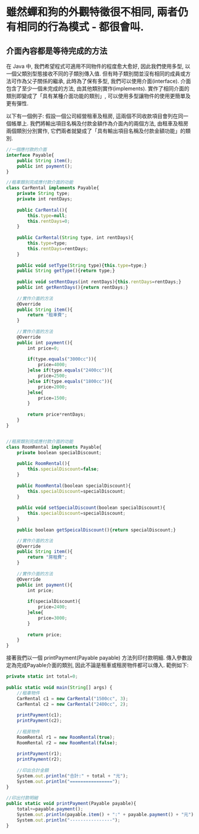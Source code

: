 # 雖然蟬和狗的外觀特徵很不相同, 兩者仍有相同的行為模式 - 都很會叫.


## 介面內容都是等待完成的方法
在 Java 中, 我們希望程式可適用不同物件的程度愈大愈好, 因此我們使用多型, 以一個父類別型態接收不同的子類別傳入值. 
但有時子類別間並沒有相同的成員或方法可作為父子關係的繼承, 此時為了保有多型,
我們可以使用介面(interface). 介面包含了至少一個未完成的方法, 由其他類別實作(implements). 
實作了相同介面的類別即變成了「具有某種介面功能的類別」, 可以使用多型讓物件的使用更簡單及更有彈性.
<p>
以下有一個例子: 假設一個公司經營租車及租房, 這兩個不同收款項目會列在同一個帳單上.
我們將輸出項目名稱及付款金額作為介面內的兩個方法, 由租車及租房兩個類別分別實作,
它們兩者就變成了「具有輸出項目名稱及付款金額功能」的類別. 
 
```javascript
//一個應付款的介面
interface Payable{
    public String item();	
    public int payment();
}

//租車類別完成應付款介面的功能
class CarRental implements Payable{
    private String type;
    private int rentDays;    	
    
    public CarRental(){
        this.type=null;
        this.rentDays=0;
    }
	
    public CarRental(String type, int rentDays){
        this.type=type;
        this.rentDays=rentDays;
    }
	
    public void setType(String type){this.type=type;}
    public String getType(){return type;}
	
    public void setRentDays(int rentDays){this.rentDays=rentDays;}
    public int getRentDays(){return rentDays;}	
    
    //實作介面的方法	
    @Override
    public String item(){
        return "租車費";    	
    }    
    
    //實作介面的方法	
    @Override	
    public int payment(){
        int price=0;
		
        if(type.equals("3000cc")){
            price=4000;
        }else if(type.equals("2400cc")){
            price=2500;
        }else if(type.equals("1800cc")){
            price=2000;
        }else{
            price=1500;
        }
				
        return price*rentDays;
    }
}


//租房類別完成應付款介面的功能
class RoomRental implements Payable{
    private boolean specialDiscount;    	
    
    public RoomRental(){
        this.specialDiscount=false;
    }
	
    public RoomRental(boolean specialDiscount){
        this.specialDiscount=specialDiscount;
    }
	
    public void setSpecialDiscount(boolean specialDiscount){
        this.specialDiscount=specialDiscount;
    }
	
    public boolean getSpeicalDiscount(){return specialDiscount;}

    //實作介面的方法	
    @Override
    public String item(){
        return "房租費";    	
    }  
    
    //實作介面的方法	
    @Override	
    public int payment(){
        int price;
		
        if(specialDiscount){
            price=2400;
        }else{
            price=3000;
        }
				
        return price;
    }
}
```

接著我們以一個 printPayment(Payable payable) 方法列印付款明細. 傳入參數設定為完成Payable介面的類別,
因此不論是租車或租房物件都可以傳入. 範例如下:

```javascript
private static int total=0;
	
public static void main(String[] args) {
    //租車物件
    CarRental c1 = new CarRental("1500cc", 3);
    CarRental c2 = new CarRental("2400cc", 2);	
		
    printPayment(c1);
    printPayment(c2);				
		
    //租房物件
    RoomRental r1 = new RoomRental(true);
    RoomRental r2 = new RoomRental(false);
		
    printPayment(r1);
    printPayment(r2);			
        
    //印出合計金額		
    System.out.println("合計:" + total + "元");
    System.out.println("================");
}
	
//印出付款明細
public static void printPayment(Payable payable){
    total+=payable.payment();    	
    System.out.println(payable.item() + ":" + payable.payment() + "元"); 
    System.out.println("----------------");        
}
```
